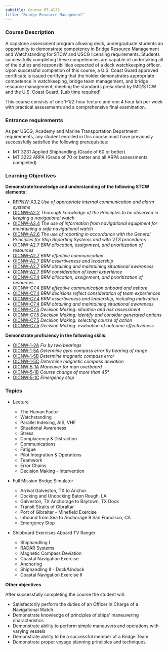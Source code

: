 ```yaml
---
subtitle: Course MT-4133
title: "Bridge Resource Management"
---
```


### Course Description

A capstone assessment program allowing deck, undergraduate students an opportunity to demonstrate competency in Bridge Resource Management and Watchstanding for STCW and USCG licensing requirements. Students successfully completing these competencies are capable of undertaking all of the duties and responsibilities expected of a deck watchkeeping officer. Upon successful completion of this course, a U.S. Coast Guard approved certificate is issued certifying that the holder demonstrates appropriate competence in watchkeeping, bridge team management, and bridge resource management, meeting the standards prescribed by IMO/STCW and the U.S. Coast Guard.  [Lab time required]

This course consists of one 1-1/2-hour lecture and one 4 hour lab per week with practical assessments and a comprehensive final examination.

### Entrance requirements

As per USCG, Academy and Marine Transportation Department requirements, any student 
enrolled in this course must have previously successfully satisfied the following prerequisites:

* MT 3231  Applied Shiphandling (Grade of 60 or better)
* MT 3222  ARPA (Grade of 70 or better and all ARPA assessments completed)

### Learning Objectives

**Demonstrate knowledge and understanding of the following STCW elements:**

* [RFPNW-X3.2]({{site.baseurl}}/tables/24.html#RFPNW-X3.2) *Use of appropriate internal communication and alarm systems*
* [OICNW-A2.2]({{site.baseurl}}/tables/21.html#OICNW-A2.2) *Thorough knowledge of the Principles to be observed in keeping a navigational watch*
* [OICNW-A2.4]({{site.baseurl}}/tables/21.html#OICNW-A2.4) *The use of information from navigational equipment for maintaining a safe navigational watch*
* [OICNW-A2.6]({{site.baseurl}}/tables/21.html#OICNW-A2.6) *The use of reporting in accordance with the General Principles for Ship Reporting Systems and with VTS procedures*
* [OICNW-A2.7]({{site.baseurl}}/tables/21.html#OICNW-A2.7) *BRM allocation, assignment, and prioritization of resources*
* [OICNW-A2.7]({{site.baseurl}}/tables/21.html#OICNW-A2.7) *BRM effective communication*
* [OICNW-A2.7]({{site.baseurl}}/tables/21.html#OICNW-A2.7) *BRM assertiveness and leadership*
* [OICNW-A2.7]({{site.baseurl}}/tables/21.html#OICNW-A2.7) *BRM obtaining and maintaining situational awareness*
* [OICNW-A2.7]({{site.baseurl}}/tables/21.html#OICNW-A2.7) *BRM consideration of team experience*
* [OICNW-C7.4]({{site.baseurl}}/tables/21.html#OICNW-C7.4) *BRM allocation, assignment, and prioritization of resources*
* [OICNW-C7.4]({{site.baseurl}}/tables/21.html#OICNW-C7.4) *BRM effective communication onboard and ashore*
* [OICNW-C7.4]({{site.baseurl}}/tables/21.html#OICNW-C7.4) *BRM decisions reflect consideration of team experiences*
* [OICNW-C7.4]({{site.baseurl}}/tables/21.html#OICNW-C7.4) *BRM assertiveness and leadership, including motivation*
* [OICNW-C7.4]({{site.baseurl}}/tables/21.html#OICNW-C7.4) *BRM obtaining and maintaining situational awareness*
* [OICNW-C7.5]({{site.baseurl}}/tables/21.html#OICNW-C7.5) *Decision Making: situation and risk assessment*
* [OICNW-C7.5]({{site.baseurl}}/tables/21.html#OICNW-C7.5) *Decision Making: identify and consider generated options*
* [OICNW-C7.5]({{site.baseurl}}/tables/21.html#OICNW-C7.5) *Decision Making: selecting course of action*
* [OICNW-C7.5]({{site.baseurl}}/tables/21.html#OICNW-C7.5) *Decision Making: evaluation of outcome effectiveness*

**Demonstrate proficiency in the following skills:**

* [OICNW‑1‑2A]( {{site.baseurl}}/assessments/Deck/OICNW-1-2A) *Fix by two bearings*
* [OICNW‑1‑5A]( {{site.baseurl}}/assessments/Deck/OICNW-1-5A) *Determine gyro compass error by bearing of range*
* [OICNW‑1‑5B]( {{site.baseurl}}/assessments/Deck/OICNW-1-5B) *Determine magnetic compass error*
* [OICNW‑1‑5C]( {{site.baseurl}}/assessments/Deck/OICNW-1-5C) *Determine magnetic compass deviation*
* [OICNW‑5‑1A]( {{site.baseurl}}/assessments/Deck/OICNW-5-1A) *Maneuver for man overboard*
* [OICNW‑5‑1B]( {{site.baseurl}}/assessments/Deck/OICNW-5-1B) *Course change of more than 45°*
* [OICNW‑5‑1C]( {{site.baseurl}}/assessments/Deck/OICNW-5-1C) *Emergency stop*

### Topics

* Lecture
	* The Human Factor
	* Watchstanding
	* Parallel Indexing, AIS, VHF
	* Situational Awareness
	* Stress
	* Complacency & Distraction
	* Communications
	* Fatigue
	* Pilot Integration & Operations
	* Teamwork
	* Error Chains
	* Decision Making - Intervention

* Full Mission Bridge Simulator
	* Arrival Galveston, TX to Anchor
	* Docking and Undocking Baton Rough, LA
	* Galveston, TX Anchorage to Baytown, TX Dock
	* Transit Straits of Gibraltar
	* Port of Gibralter - Minefield Exercise
	* Inbound from Sea to Anchorage 9 San Francisco, CA
	* Emergency Stop

* Shipboard Exercises Aboard TV Ranger
	* Shiphandling I 
	* RADAR Systems
	* Magnetic Compass Deviation
	* Coastal Navigation Exercise
	* Anchoring
	* Shiphandling II - Dock/Undock 
	* Coastal Navigation Exercise II



**Other objectives**


After successfully completing the course the student will:

* Satisfactorily perform the duties of an Officer in Charge of a Navigational Watch.
* Demonstrate knowledge of principles of ships' maneuvering characteristics
* Demonstrate ability to perform simple maneuvers and operations with varying vessels
* Demonstrate ability to be a successful member of a Bridge Team
* Demonstrate proper voyage planning principles and techniques.



